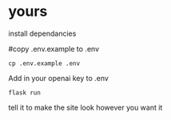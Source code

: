 # yours

install dependancies

#copy .env.example to .env

`cp .env.example .env`

Add in your openai key to .env

`flask run`

tell it to make the site look however you want it
